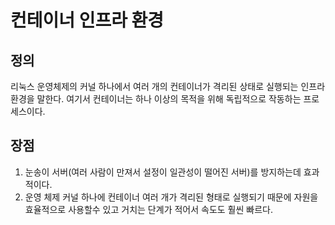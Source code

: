 # 컨테이너 인프라 환경

## 정의
리눅스 운영체제의 커널 하나에서 여러 개의 컨테이너가 격리된 상태로 실행되는 인프라 환경을 말한다.
여기서 컨테이너는 하나 이상의 목적을 위해 독립적으로 작동하는 프로세스이다.

## 장점
1. 눈송이 서버(여러 사람이 만져서 설정이 일관성이 떨어진 서버)를 방지하는데 효과적이다.
2. 운영 체제 커널 하나에 컨테이너 여러 개가 격리된 형태로 실행되기 때문에 자원을 효율적으로 사용할수 있고 거치는 단계가 적어서 속도도 훨씬 빠르다.